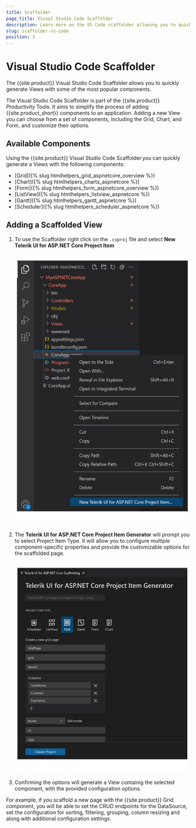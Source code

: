 ```yaml
---
title: Scaffolder
page_title: Visual Studio Code Scaffolder
description: Learn more on the VS Code scaffolder allowing you to quickly generate Views with some of the most popular Telerik UI for ASP.NET Core components.
slug: scaffolder-vs-code
position: 3
---
```


# Visual Studio Code Scaffolder

The {{site.product}} Visual Studio Code Scaffolder allows you to quickly generate Views with some of the most popular components.

The Visual Studio Code Scaffolder is part of the  {{site.product}} Productivity Tools. It aims to simplify the process of adding {{site.product_short}} components to an application. Adding a new View you can choose from a set of components, including the Grid, Chart, and Form, and customize their options.

## Available Components

Using the {{site.product}} Visual Studio Code Scaffolder you can quickly generate a Views with the following components:

* [Grid]({% slug htmlhelpers_grid_aspnetcore_overview %})
* [Chart]({% slug htmlhelpers_charts_aspnetcore %})
* [Form]({% slug htmlhelpers_form_aspnetcore_overview %})
* [ListView]({% slug htmlhelpers_listview_aspnetcore %})
* [Gantt]({% slug htmlhelpers_gantt_aspnetcore %})
* [Scheduler]({% slug htmlhelpers_scheduler_aspnetcore %})

## Adding a Scaffolded View

1. To use the Scaffolder right click on the `.csproj` file and select **New Telerik UI for ASP.NET Core Project Item**

    ![scaffolder-context-menu](images/aspnetcore-scaffolder-context-menu.jpg)

1. The **Telerik UI for ASP.NET Core Project Item Generator** will prompt you to select Project Item Type. It will allow you to configure multiple component-specific properties and provide the customizable options for the scaffolded page.

    ![scaffolder](images/aspnetcore-scaffolder.jpg)

1. Confirming the options will generate a View containig the selected component, with the provided configuration options.

For example, if you scaffold a new page with the {{site.product}} Grid component, you will be able to set the CRUD endpoints for the DataSource, set the configuration for sorting, filtering, grouping, column resizing and along with additional configuration settings.
